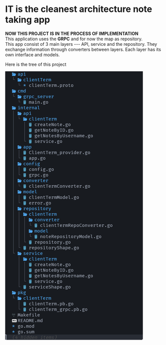 # IT is the cleanest architecture note taking app  
**NOW THIS PROJECT IS IN THE PROCESS OF IMPLEMENTATION**  
This application uses the **GRPC**  and for now the map as repository.  
This app consist of 3 main layers --- API, service and the repository. They exchange information through converters between layers. Each layer has its own interface and models.  

Here is the tree of this project  

![tree](./misc/tree.png "tree of this project")

